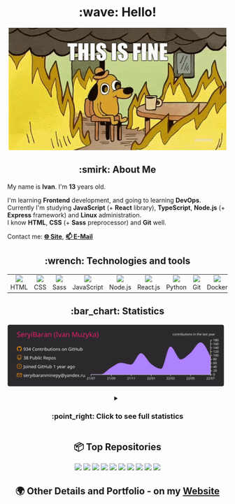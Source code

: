 <h1 align="center">:wave: Hello!</h1>

<p align="center"><img src="images/this-is-fine.gif" /></p>

<h2 align="center">:smirk: About Me</h2>

My name is **Ivan**. I'm **13** years old.

I'm learning **Frontend** development, and going to learning **DevOps**.  
Currently I'm studying **JavaScript** (+ **React** library), **TypeScript**, **Node.js** (+ **Express** framework) and **Linux** administration.  
I know **HTML**, **CSS** (+ **Sass** preprocessor) and **Git** well.  

Contact me: [**:globe_with_meridians: Site**](https://seryibaran.github.io), [**:mailbox: E-Mail**](mailto:seryibaranminepy@yandex.ru)

<h2 align="center">:wrench: Technologies and tools</h2>
<table style="border-size:0px" align="center">
  <tr>
    <td style="border: none;" width="90" align="center"><a href="https://developer.mozilla.org/docs/Web/HTML"><img src="https://cdn.iconscout.com/icon/free/png-64/html-1175208.png"></a>HTML</td>
    <td style="border: none;" width="90" align="center"><a href="https://developer.mozilla.org/docs/Web/CSS"><img src="https://cdn.iconscout.com/icon/free/png-64/css-1175237.png"></a>CSS</td>
    <td style="border: none;" width="90" align="center"><a href="https://sass-lang.com/"><img src="https://cdn.iconscout.com/icon/free/png-64/sass-226054.png"></a>Sass</td>
    <td style="border: none;" width="90" align="center"><a href="https://developer.mozilla.org/docs/Web/JavaScript"><img src="https://cdn.iconscout.com/icon/free/png-64/js-3029998.png"></a>JavaScript</td>
    <td style="border: none;" width="90" align="center"><a href="https://nodejs.org"><img src="https://cdn.iconscout.com/icon/free/png-64/node-js-1174925.png"></a>Node.js</td>
    <td style="border: none;" width="90" align="center"><a href="https://reactjs.org/"><img src="https://cdn.iconscout.com/icon/free/png-64/react-282599.png"></a>React.js</td>
    <td style="border: none;" width="90" align="center"><a href="https://www.python.org/"><img src="https://cdn.iconscout.com/icon/free/png-64/python-2-226051.png"></a>Python</td>
    <td style="border: none;" width="90" align="center"><a href="https://git-scm.com/"><img src="https://cdn.iconscout.com/icon/free/png-64/git-225996.png"></a>Git</td>
    <td style="border: none;" width="90" align="center"><a href="https://www.docker.com/"><img src="https://cdn.iconscout.com/icon/free/png-64/docker-2944835.png"></a>Docker</td>
    <td style="border: none;" width="90" align="center"><a href="https://www.kernel.org/"><img src="https://cdn.iconscout.com/icon/free/png-64/linux-1174928.png"></a>Linux</td>
  </tr>
</table>

<h2 align="center">:bar_chart: Statistics</h2>

<p align="center"><img src="https://raw.githubusercontent.com/SeryiBaran/seryibaran/master/profile-summary-card-output/monokai/0-profile-details.svg" /></p>

<details>
  <summary align="center"><h3>:point_right: <b>Click to see full statistics</b></h3></summary>

<!--START_SECTION:waka-->
![Code Time](http://img.shields.io/badge/Code%20Time-0%20secs-blue)

![Profile Views](http://img.shields.io/badge/Profile%20Views-10-blue)

**🐱 My GitHub Data** 

> 🏆 676 Contributions in the Year 2022
 > 
> 📦 253.0 kB Used in GitHub's Storage 
 > 
> 🚫 Not Opted to Hire
 > 
> 📜 48 Public Repositories 
 > 
> 🔑 1 Private Repository 
 > 
**I'm an Early 🐤** 

```text
🌞 Morning    170 commits    █████░░░░░░░░░░░░░░░░░░░░   22.4% 
🌆 Daytime    383 commits    ████████████░░░░░░░░░░░░░   50.46% 
🌃 Evening    206 commits    ██████░░░░░░░░░░░░░░░░░░░   27.14% 
🌙 Night      0 commits      ░░░░░░░░░░░░░░░░░░░░░░░░░   0.0%

```
📅 **I'm Most Productive on Wednesday** 

```text
Monday       113 commits    ███░░░░░░░░░░░░░░░░░░░░░░   14.89% 
Tuesday      104 commits    ███░░░░░░░░░░░░░░░░░░░░░░   13.7% 
Wednesday    133 commits    ████░░░░░░░░░░░░░░░░░░░░░   17.52% 
Thursday     90 commits     ███░░░░░░░░░░░░░░░░░░░░░░   11.86% 
Friday       119 commits    ████░░░░░░░░░░░░░░░░░░░░░   15.68% 
Saturday     110 commits    ███░░░░░░░░░░░░░░░░░░░░░░   14.49% 
Sunday       90 commits     ███░░░░░░░░░░░░░░░░░░░░░░   11.86%

```


📊 **This Week I Spent My Time On** 

```text
⌚︎ Time Zone: Europe/Moscow

💬 Programming Languages: 
SCSS                     3 hrs 18 mins       ███████████░░░░░░░░░░░░░░   44.56% 
JavaScript               1 hr 33 mins        █████░░░░░░░░░░░░░░░░░░░░   21.13% 
HTML                     59 mins             ███░░░░░░░░░░░░░░░░░░░░░░   13.35% 
Markdown                 53 mins             ███░░░░░░░░░░░░░░░░░░░░░░   12.05% 
CSS                      27 mins             █░░░░░░░░░░░░░░░░░░░░░░░░   6.1%

🔥 Editors: 
Sublime Text             7 hrs 20 mins       ████████████████████████░   99.08% 
VS Code                  4 mins              ░░░░░░░░░░░░░░░░░░░░░░░░░   0.92%

🐱‍💻 Projects: 
maket--prechu            4 hrs 55 mins       ████████████████░░░░░░░░░   66.34% 
seryibaran.github.io     53 mins             ███░░░░░░░░░░░░░░░░░░░░░░   11.99% 
useUseful.js             50 mins             ██░░░░░░░░░░░░░░░░░░░░░░░   11.46% 
Trydex-Onion-Sites       31 mins             █░░░░░░░░░░░░░░░░░░░░░░░░   6.98% 
ddtReactCourse           10 mins             ░░░░░░░░░░░░░░░░░░░░░░░░░   2.25%

💻 Operating System: 
Linux                    7 hrs 24 mins       █████████████████████████   100.0%

```

**I Mostly Code in JavaScript** 

```text
JavaScript               12 repos            ███████░░░░░░░░░░░░░░░░░░   30.77% 
HTML                     9 repos             █████░░░░░░░░░░░░░░░░░░░░   23.08% 
SCSS                     6 repos             ███░░░░░░░░░░░░░░░░░░░░░░   15.38% 
Python                   4 repos             ██░░░░░░░░░░░░░░░░░░░░░░░   10.26% 
CSS                      3 repos             ██░░░░░░░░░░░░░░░░░░░░░░░   7.69%

```


**Timeline**

![Chart not found](https://raw.githubusercontent.com/SeryiBaran/SeryiBaran/master/charts/bar_graph.png) 


 Last Updated on 05/07/2022 16:40:21 UTC
<!--END_SECTION:waka-->

</details>


<h2 align="center">📦 Top Repositories</h2>

<div align="center">

[![](https://github-readme-stats.vercel.app/api/pin/?username=SeryiBaran&repo=seryibaran.github.io)](https://github.com/SeryiBaran/seryibaran.github.io)
[![](https://github-readme-stats.vercel.app/api/pin/?username=SeryiBaran&repo=useUseful.js)](https://github.com/SeryiBaran/useUseful.js)
[![](https://github-readme-stats.vercel.app/api/pin/?username=SeryiBaran&repo=Standard.css)](https://github.com/SeryiBaran/Standard.css)
[![](https://github-readme-stats.vercel.app/api/pin/?username=Erghel&repo=Answerius)](https://github.com/Erghel/Answerius)
[![](https://github-readme-stats.vercel.app/api/pin/?username=SeryiBaran&repo=dotfiles)](https://github.com/SeryiBaran/dotfiles)
[![](https://github-readme-stats.vercel.app/api/pin/?username=SeryiBaran&repo=tools)](https://github.com/SeryiBaran/tools)
[![](https://github-readme-stats.vercel.app/api/pin/?username=SeryiBaran&repo=ddtReactCourse)](https://github.com/SeryiBaran/ddtReactCourse)
[![](https://github-readme-stats.vercel.app/api/pin/?username=SeryiBaran&repo=ivan-pylight-shot)](https://github.com/SeryiBaran/ivan-pylight-shot)
[![](https://github-readme-stats.vercel.app/api/pin/?username=SeryiBaran&repo=mock-api)](https://github.com/SeryiBaran/mock-api)
[![](https://github-readme-stats.vercel.app/api/pin/?username=SeryiBaran&repo=learn-web)](https://github.com/SeryiBaran/learn-web)

</div>

<h2 align="center">🌍 Other Details and Portfolio - on my <a href="https://seryibaran.github.io">Website</a></h2>
